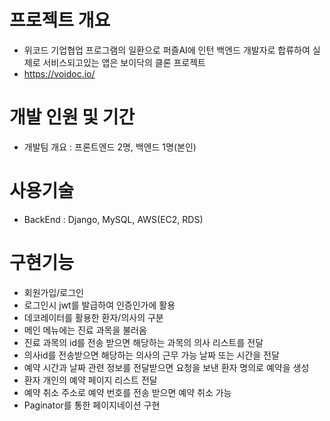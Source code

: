 # 프로젝트 개요

- 위코드 기업협업 프로그램의 일환으로 퍼즐AI에 인턴 백엔드 개발자로 합류하여 실제로 서비스되고있는 앱은 보이닥의 클론 프로젝트
- https://voidoc.io/

# 개발 인원 및 기간

- 개발팀 개요 : 프론트엔드 2명, 백엔드 1명(본인)

# 사용기술

- BackEnd : Django, MySQL, AWS(EC2, RDS)

# 구현기능

- 회원가입/로그인
- 로그인시 jwt를 발급하여 인증인가에 활용
- 데코레이터를 활용한 환자/의사의 구분
- 메인 메뉴에는 진료 과목을 불러옴
- 진료 과목의 id를 전송 받으면 해당하는 과목의 의사 리스트를 전달
- 의사id를 전송받으면 해당하는 의사의 근무 가능 날짜 또는 시간을 전달
- 예약 시간과 날짜 관련 정보를 전달받으면 요청을 보낸 환자 명의로 예약을 생성
- 환자 개인의 예약 페이지 리스트 전달
- 예약 취소 주소로 예약 번호를 전송 받으면 예약 취소 가능
- Paginator를 통한 페이지네이션 구현
